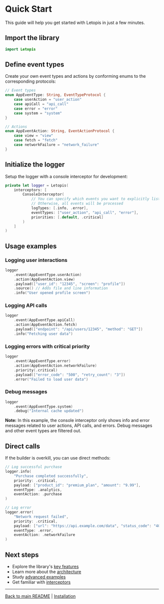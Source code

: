 # Quick Start

This guide will help you get started with Letopis in just a few minutes.

## Import the library

```swift
import Letopis
```

## Define event types

Create your own event types and actions by conforming enums to the corresponding protocols:

```swift
// Event types
enum AppEventType: String, EventTypeProtocol {
    case userAction = "user_action"
    case apiCall = "api_call"
    case error = "error"
    case system = "system"
}

// Actions
enum AppEventAction: String, EventActionProtocol {
    case view = "view"
    case fetch = "fetch"
    case networkFailure = "network_failure"
}
```

## Initialize the logger

Setup the logger with a console interceptor for development:

```swift
private let logger = Letopis(
    interceptors: [
        ConsoleInterceptor(
            // You can specify which events you want to explicitly listen to
            // Otherwise, all events will be processed
            logTypes: [.info, .error],
            eventTypes: ["user_action", "api_call", "error"],
            priorities: [.default, .critical]
        )
    ]
)
```

## Usage examples

### Logging user interactions

```swift
logger
    .event(AppEventType.userAction)
    .action(AppEventAction.view)
    .payload(["user_id": "12345", "screen": "profile"])
    .source() // Adds file and line information
    .info("User opened profile screen")
```

### Logging API calls

```swift
logger
    .event(AppEventType.apiCall)
    .action(AppEventAction.fetch)
    .payload(["endpoint": "/api/users/12345", "method": "GET"])
    .info("Fetching user data")
```

### Logging errors with critical priority

```swift
logger
    .event(AppEventType.error)
    .action(AppEventAction.networkFailure)
    .priority(.critical)
    .payload(["error_code": "500", "retry_count": "3"])
    .error("Failed to load user data")
```

### Debug messages

```swift
logger
    .event(AppEventType.system)
    .debug("Internal cache updated")
```

**Note:** In this example, the console interceptor only shows info and error messages related to user actions, API calls, and errors. Debug messages and other event types are filtered out.

## Direct calls

If the builder is overkill, you can use direct methods:

```swift
// Log successful purchase
logger.info(
    "Purchase completed successfully",
    priority: .critical,
    payload: ["product_id": "premium_plan", "amount": "9.99"],
    eventType: .analytics,
    eventAction: .purchase
)

// Log error
logger.error(
    "Network request failed",
    priority: .critical,
    payload: ["url": "https://api.example.com/data", "status_code": "404"],
    eventType: .error,
    eventAction: .networkFailure
)
```

## Next steps

- Explore the library's [key features](features.md)
- Learn more about the [architecture](architecture.md)
- Study [advanced examples](examples/basic.md)
- Get familiar with [interceptors](advanced/interceptors.md)

---

[Back to main README](../../README.md) | [Installation](installation.md)

